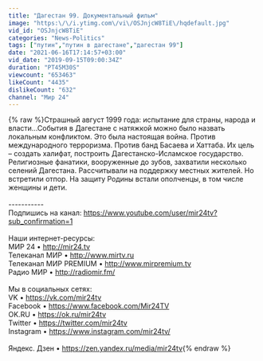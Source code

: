```yaml
---
title: "Дагестан 99. Документальный фильм"
image: "https:\/\/i.ytimg.com\/vi\/OSJnjcW8TiE\/hqdefault.jpg"
vid_id: "OSJnjcW8TiE"
categories: "News-Politics"
tags: ["путин","путин в дагестане","дагестан 99"]
date: "2021-06-16T17:14:57+03:00"
vid_date: "2019-09-15T09:00:34Z"
duration: "PT45M30S"
viewcount: "653463"
likeCount: "4435"
dislikeCount: "632"
channel: "Мир 24"
---
```

{% raw %}Страшный август 1999 года: испытание для страны, народа и власти…События в Дагестане с натяжкой можно было назвать локальным конфликтом. Это была настоящая война. Против международного терроризма. Против банд Басаева и Хаттаба. Их цель – создать халифат, построить Дагестанско-Исламское государство. Религиозные фанатики, вооруженные до зубов, захватили несколько селений Дагестана. Рассчитывали на поддержку местных жителей. Но встретили отпор. На защиту Родины встали ополченцы, в том числе женщины и дети. <br /><br />-----------<br />Подпишись на канал: <a rel="nofollow" target="blank" href="https://www.youtube.com/user/mir24tv?sub_confirmation=1">https://www.youtube.com/user/mir24tv?sub_confirmation=1</a><br /><br />Наши интернет-ресурсы:<br />МИР 24 • <a rel="nofollow" target="blank" href="http://mir24.tv">http://mir24.tv</a><br />Телеканал МИР • <a rel="nofollow" target="blank" href="http://www.mirtv.ru">http://www.mirtv.ru</a><br />Телеканал МИР PREMIUM • <a rel="nofollow" target="blank" href="http://www.mirpremium.tv">http://www.mirpremium.tv</a><br />Радио МИР • <a rel="nofollow" target="blank" href="http://radiomir.fm/">http://radiomir.fm/</a><br /><br />Мы в социальных сетях:<br />VK • <a rel="nofollow" target="blank" href="https://vk.com/mir24tv">https://vk.com/mir24tv</a><br />Facebook • <a rel="nofollow" target="blank" href="https://www.facebook.com/Mir24TV">https://www.facebook.com/Mir24TV</a><br />OK.RU • <a rel="nofollow" target="blank" href="https://ok.ru/mir24tv">https://ok.ru/mir24tv</a><br />Twitter • <a rel="nofollow" target="blank" href="https://twitter.com/mir24tv">https://twitter.com/mir24tv</a><br />Instagram • <a rel="nofollow" target="blank" href="https://www.instagram.com/mir24tv/">https://www.instagram.com/mir24tv/</a><br /><br />Яндекс. Дзен • <a rel="nofollow" target="blank" href="https://zen.yandex.ru/media/mir24tv">https://zen.yandex.ru/media/mir24tv</a>{% endraw %}

